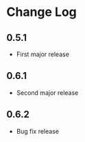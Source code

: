 # Change Log

## 0.5.1

- First major release

## 0.6.1

- Second major release

## 0.6.2

- Bug fix release
